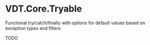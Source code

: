 ﻿# VDT.Core.Tryable

Functional try/catch/finally with options for default values based on exception types and filters.

TODO